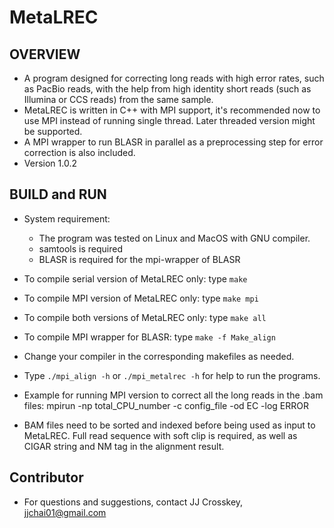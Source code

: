 # MetaLREC

## OVERVIEW
* A program designed for correcting long reads with high error rates, such as PacBio reads, with the help from high identity short reads (such as Illumina or CCS reads) from the same sample.
* MetaLREC is written in C++ with MPI support, it's recommended now to use MPI instead of running single thread. Later threaded version might be supported.
* A MPI wrapper to run BLASR in parallel as a preprocessing step for error correction is also included.
* Version 1.0.2

## BUILD and RUN
- System requirement: 
    - The program was tested on Linux and MacOS with GNU compiler.
    - samtools is required
    - BLASR is required for the mpi-wrapper of BLASR
- To compile serial version of MetaLREC only:
	type `make`
- To compile MPI version of MetaLREC only:
	type `make mpi`
- To compile both versions of MetaLREC only:
	type `make all`
- To compile MPI wrapper for BLASR:
	type `make -f Make_align`
- Change your compiler in the corresponding makefiles as needed.
- Type `./mpi_align -h` or `./mpi_metalrec -h` for help to run the programs.
- Example for running MPI version to correct all the long reads in the .bam files:
	mpirun -np total_CPU_number -c config_file -od EC -log ERROR

- BAM files need to be sorted and indexed before being used as input to MetaLREC. Full read sequence with soft clip is required, as well as CIGAR string and NM tag in the alignment result. 

## Contributor 
* For questions and suggestions, contact JJ Crosskey, jjchai01@gmail.com